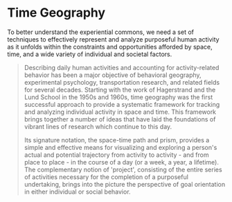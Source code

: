 # Time Geography

To better understand the experiential commons, we need a set of techniques to effectively represent and analyze purposeful human activity as it unfolds within the constraints and opportunities afforded by space, time, and a wide variety of individual and societal factors.

> Describing daily human activities and accounting for activity-related behavior has been a major objective of behavioral geography, experimental psychology, transportation research, and related fields for several decades. Starting with the work of Hagerstrand and the Lund School in the 1950s and 1960s, time geography was the first successful approach to provide a systematic framework for tracking and analyzing individual activity in space and time. This framework brings together a number of ideas that have laid the foundations of vibrant lines of research which continue to this day.
> 
> Its signature notation, the space-time path and prism, provides a simple and effective means for visualizing and exploring a person's actual and potential trajectory from activity to activity - and from place to place - in the course of a day (or a week, a year, a lifetime). The complementary notion of 'project', consisting of the entire series of activities necessary for the completion of a purposeful undertaking, brings into the picture the perspective of goal orientation in either individual or social behavior.

